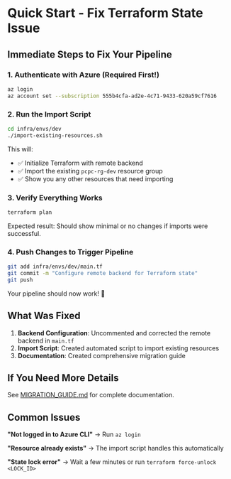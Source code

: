 # Quick Start - Fix Terraform State Issue

## Immediate Steps to Fix Your Pipeline

### 1. Authenticate with Azure (Required First!)

```bash
az login
az account set --subscription 555b4cfa-ad2e-4c71-9433-620a59cf7616
```

### 2. Run the Import Script

```bash
cd infra/envs/dev
./import-existing-resources.sh
```

This will:

- ✅ Initialize Terraform with remote backend
- ✅ Import the existing `pcpc-rg-dev` resource group
- ✅ Show you any other resources that need importing

### 3. Verify Everything Works

```bash
terraform plan
```

Expected result: Should show minimal or no changes if imports were successful.

### 4. Push Changes to Trigger Pipeline

```bash
git add infra/envs/dev/main.tf
git commit -m "Configure remote backend for Terraform state"
git push
```

Your pipeline should now work! 🎉

## What Was Fixed

1. **Backend Configuration**: Uncommented and corrected the remote backend in `main.tf`
2. **Import Script**: Created automated script to import existing resources
3. **Documentation**: Created comprehensive migration guide

## If You Need More Details

See [MIGRATION_GUIDE.md](./MIGRATION_GUIDE.md) for complete documentation.

## Common Issues

**"Not logged in to Azure CLI"**
→ Run `az login`

**"Resource already exists"**
→ The import script handles this automatically

**"State lock error"**
→ Wait a few minutes or run `terraform force-unlock <LOCK_ID>`
